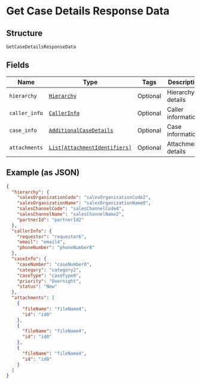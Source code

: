 
# Get Case Details Response Data

## Structure

`GetCaseDetailsResponseData`

## Fields

| Name | Type | Tags | Description |
|  --- | --- | --- | --- |
| `hierarchy` | [`Hierarchy`](../../doc/models/hierarchy.md) | Optional | Hierarchy details |
| `caller_info` | [`CallerInfo`](../../doc/models/caller-info.md) | Optional | Caller information |
| `case_info` | [`AdditionalCaseDetails`](../../doc/models/additional-case-details.md) | Optional | Case information |
| `attachments` | [`List[AttachmentIdentifiers]`](../../doc/models/attachment-identifiers.md) | Optional | Attachments details |

## Example (as JSON)

```json
{
  "hierarchy": {
    "salesOrganizationCode": "salesOrganizationCode2",
    "salesOrganizationName": "salesOrganizationName0",
    "salesChannelCode": "salesChannelCode4",
    "salesChannelName": "salesChannelName2",
    "partnerId": "partnerId2"
  },
  "callerInfo": {
    "requestor": "requestor6",
    "email": "email4",
    "phoneNumber": "phoneNumber8"
  },
  "caseInfo": {
    "caseNumber": "caseNumber0",
    "category": "category2",
    "caseType": "caseType0",
    "priority": "Overnight",
    "status": "New"
  },
  "attachments": [
    {
      "fileName": "fileName4",
      "id": "id0"
    },
    {
      "fileName": "fileName4",
      "id": "id0"
    },
    {
      "fileName": "fileName4",
      "id": "id0"
    }
  ]
}
```

